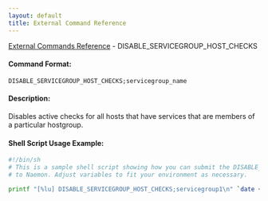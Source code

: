 ```yaml
---
layout: default
title: External Command Reference
---
```


<!--
************************************************
* AUTO GENERATED PAGE - USE ./update SCRIPT
************************************************
-->

<span class="glyphicon glyphicon-arrow-up"></span><a href="index.html"> External Commands Reference</a> - DISABLE_SERVICEGROUP_HOST_CHECKS<br>

#### Command Format:

`DISABLE_SERVICEGROUP_HOST_CHECKS;servicegroup_name`

#### Description:

Disables active checks for all hosts that have services that are members of a particular hostgroup.

#### Shell Script Usage Example:

```sh
#!/bin/sh
# This is a sample shell script showing how you can submit the DISABLE_SERVICEGROUP_HOST_CHECKS command
# to Naemon. Adjust variables to fit your environment as necessary.

printf "[%lu] DISABLE_SERVICEGROUP_HOST_CHECKS;servicegroup1\n" `date +%s` > /var/lib/naemon/naemon.cmd
```
